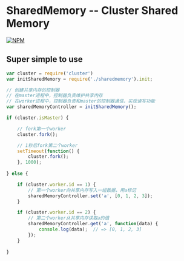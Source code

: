 # SharedMemory -- Cluster Shared Memory

[![NPM](https://nodei.co/npm/sharedmemory.png)](https://nodei.co/npm/sharedmemory/)

## Super simple to use

```javascript
var cluster = require('cluster')
var initSharedMemory = require('./sharedmemory').init;

// 创建共享内存的控制器
// 在master进程中，控制器负责维护共享内存
// 在worker进程中，控制器负责和master的控制器通信，实现读写功能
var sharedMemoryController = initSharedMemory();

if (cluster.isMaster) {

    // fork第一个worker
    cluster.fork();

    // 1秒后fork第二个worker
    setTimeout(function() {
        cluster.fork(); 
    }, 1000);
      
} else {

    if (cluster.worker.id == 1) {
        // 第一个worker向共享内存写入一组数据，用a标记
        sharedMemoryController.set('a', [0, 1, 2, 3]);
    }

    if (cluster.worker.id == 2) {
        // 第二个worker从共享内存读取a的值
        sharedMemoryController.get('a', function(data) {
            console.log(data);  // => [0, 1, 2, 3]
        });
    }
    
}

```

